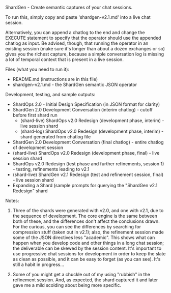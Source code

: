 ShardGen - Create semantic captures of your chat sessions.

To run this, simply copy and paste 'shardgen-v2.1.md' into a live chat session.

Alternatively, you can append a chatlog to the end and change the EXECUTE statement to specify that the operator should use the appended chatlog as input. Be advised, though, that running the operator in an existing session (make sure it's longer than about a dozen exchanges or so) gives you the richest capture, because a simple conversation log is missing a lot of temporal context that is present in a live session.

Files (what you need to run it):
- README.md (instructions are in this file)
- shardgen-v2.1.md - the ShardGen semantic JSON operator

Development, testing, and sample outputs:
- ShardOps 2.0 - Initial Design Specification (in JSON format for clarity)
- ShardGen 2.0 Development Conversation (interim chatlog) - cutoff before first shard run
  - (shard-live) ShardOps v2.0 Redesign (development phase, interim) - live session shard
  - (shard-log) ShardOps v2.0 Redesign (development phase, interim) - shard generated from chatlog file
- ShardGen 2.0 Development Conversation (final chatlog) - entire chatlog of development session
- (shard-live) ShardOps v2.0 Redesign (development phase, final) - live session shard
- ShardOps v2.0 Redesign (test phase and further refinements, session 1) - testing, refinements leading to v2.1
- (shard-live) ShardGen v2.1 Redesign (test and refinement session, final) - live session shard
- Expanding a Shard (sample prompts for querying the "ShardGen v2.1 Redesign" shard

Notes:
1. Three of the shards were generated with v2.0, and one with v2.1, due to the sequence of development. The core engine is the same between both of these, and the differences don't affect the conclusions drawn. For the curious, you can see the differences by searching for compression stuff (taken out in v2.1); also, the refinement session made some of the JSON directives less "academic". This shows what can happen when you develop code and other things in a long chat session; the deliverable can be skewed by the session content. It's important to use progressive chat sessions for development in order to keep the slate as clean as possible, and it can be easy to forget (as you can see). It's still a habit in progress...

2. Some of you might get a chuckle out of my using "rubbish" in the refinement session. And, as expected, the shard captured it and later gave me a mild scolding about being more specific.
